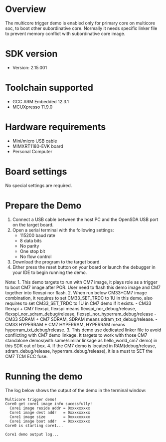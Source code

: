 Overview
========
The multicore trigger demo is enabled only for primary core on multicore soc, to boot other subordinative core.
Normally it needs specific linker file to prevent memory conflict with subordinative core image.

SDK version
===========
- Version: 2.15.001

Toolchain supported
===================
- GCC ARM Embedded  12.3.1
- MCUXpresso  11.9.0

Hardware requirements
=====================
- Mini/micro USB cable
- MIMXRT1180-EVK board
- Personal Computer

Board settings
==============
No special settings are required.

Prepare the Demo
================
1.  Connect a USB cable between the host PC and the OpenSDA USB port on the target board. 
2.  Open a serial terminal with the following settings:
    - 115200 baud rate
    - 8 data bits
    - No parity
    - One stop bit
    - No flow control
3.  Download the program to the target board.
4.  Either press the reset button on your board or launch the debugger in your IDE to begin running the demo.

Note:
    1. This demo targets to run with CM7 image, it plays role as a trigger to boot CM7 image after POR.
       User need to flash this demo image and CM7 together into flexspi nor flash.
    2. When run below CM33+CM7 image combination, it requires to set CM33_SET_TRDC to 1U in this demo,
       also requires to set CM33_SET_TRDC to 1U in CM7 demo if it exists.
       - CM33 flexspi + CM7 flexspi, flexspi means flexspi_nor_debug/release, flexspi_nor_sdram_debug/release, flexspi_nor_hyperram_debug/release
       - CM33 SDRAM + CM7 SDRAM, SDRAM means sdram_txt_debug/release.
       - CM33 HYPERRAM + CM7 HYPERRAM, HYPERRAM means hyperram_txt_debug/release.
    3. This demo use dedicated linker file to avoid conflicting with CM7 demo linkage.
       It targets to work with those CM7 standalone demos(with same/similar linkage as hello_world_cm7 demo) in this SDK out of box.
    4. If the CM7 demo is located in RAM(debug/release, sdram_debug/release, hyperram_debug/release), it is a must to SET the CM7 TCM ECC fuse.

Running the demo
================
The log below shows the output of the demo in the terminal window:
~~~~~~~~~~~~~~~~~~~~~~~~~~~~~~~~~~~
Multicore trigger demo!
Core0 get core1 image info sucessfully!
  Core1 image reside addr = 0xxxxxxxxx
  Core1 image dest addr   = 0xxxxxxxxx
  Core1 image size        = 0xxxxxxxxx
  Core1 image boot addr   = 0xxxxxxxxx
Core0 is starting core1...

Core1 demo output log...
~~~~~~~~~~~~~~~~~~~~~~~~~~~~~~~~~~~
